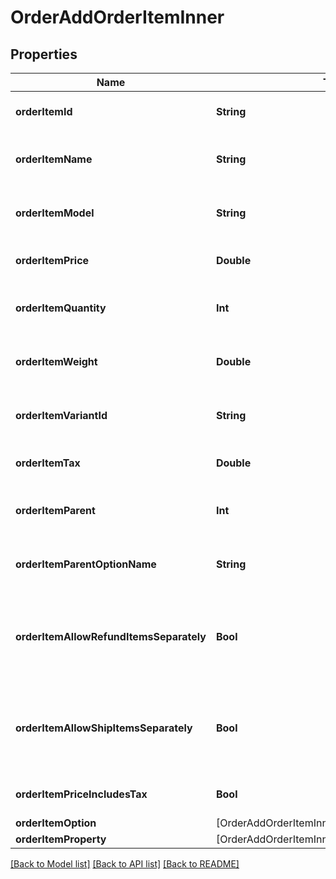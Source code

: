 # OrderAddOrderItemInner

## Properties
Name | Type | Description | Notes
------------ | ------------- | ------------- | -------------
**orderItemId** | **String** | Defines orders specified by order item id | 
**orderItemName** | **String** | Defines orders specified by order item name | 
**orderItemModel** | **String** | Defines orders specified by order item model | [optional] 
**orderItemPrice** | **Double** | Defines orders specified by order item price | 
**orderItemQuantity** | **Int** | Defines orders specified by order item quantity | 
**orderItemWeight** | **Double** | Defines orders specified by order item weight | [optional] 
**orderItemVariantId** | **String** | Ordered product variant. Where x is order item ID | [optional] 
**orderItemTax** | **Double** | Percentage of tax for product order | [optional] [default to 0]
**orderItemParent** | **Int** | Index of the parent grouped/bundle product | [optional] 
**orderItemParentOptionName** | **String** | Option name of the parent grouped/bundle product | [optional] 
**orderItemAllowRefundItemsSeparately** | **Bool** | Indicates whether subitems of the grouped/bundle product can be refunded separately | [optional] 
**orderItemAllowShipItemsSeparately** | **Bool** | Indicates whether subitems of the grouped/bundle product can be shipped separately | [optional] 
**orderItemPriceIncludesTax** | **Bool** | Defines if item price includes tax | [optional] [default to false]
**orderItemOption** | [OrderAddOrderItemInnerOrderItemOptionInner] |  | [optional] 
**orderItemProperty** | [OrderAddOrderItemInnerOrderItemPropertyInner] |  | [optional] 

[[Back to Model list]](../README.md#documentation-for-models) [[Back to API list]](../README.md#documentation-for-api-endpoints) [[Back to README]](../README.md)


